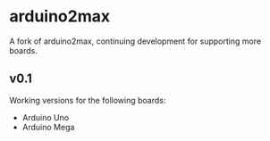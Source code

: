 # arduino2max
A fork of arduino2max, continuing development for supporting more boards.

## v0.1
Working versions for the following boards:
- Arduino Uno
- Arduino Mega